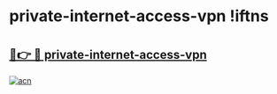 # private-internet-access-vpn !iftns

# <h2><a href="https://qehec7.esa.edu.pl?title=private-internet-access-vpn&ref=iftns">🔗👉 🔴 private-internet-access-vpn</a></h2>

[![acn](https://github.com/user-attachments/assets/0f9c940e-d8b0-45ae-aac7-cd30a18b3e1c)](https://qehec7.esa.edu.pl?title=private-internet-access-vpn&ref=iftns)

